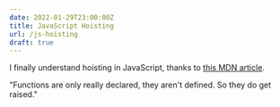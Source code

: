 ```yaml
---
date: 2022-01-29T23:00:00Z
title: JavaScript Hoisting
url: /js-hoisting
draft: true
---
```


I finally understand hoisting in JavaScript, thanks to [this MDN article](https://developer.mozilla.org/en-US/docs/Glossary/Hoisting).

"Functions are only really declared, they aren't defined. So they do get raised."

